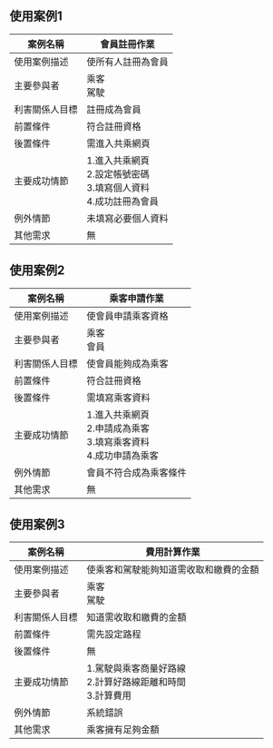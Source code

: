 ## 使用案例1

|案例名稱|會員註冊作業|
|------|-------|
|使用案例描述|使所有人註冊為會員|
|主要參與者|乘客<br>駕駛|
|利害關係人目標|註冊成為會員|
|前置條件|符合註冊資格|
|後置條件|需進入共乘網頁|
|主要成功情節|1.進入共乘網頁<br>2.設定帳號密碼<br>3.填寫個人資料<br>4.成功註冊為會員|
|例外情節|未填寫必要個人資料|
|其他需求|無|
## 使用案例2

|案例名稱|乘客申請作業|
|------|-------|
|使用案例描述|使會員申請乘客資格|
|主要參與者|乘客<br>會員|
|利害關係人目標|使會員能夠成為乘客|
|前置條件|符合註冊資格|
|後置條件|需填寫乘客資料|
|主要成功情節|1.進入共乘網頁<br>2.申請成為乘客<br>3.填寫乘客資料<br>4.成功申請為乘客|
|例外情節|會員不符合成為乘客條件|
|其他需求|無|

## 使用案例3

|案例名稱|費用計算作業|
|------|-------|
|使用案例描述|使乘客和駕駛能夠知道需收取和繳費的金額|
|主要參與者|乘客<br>駕駛|
|利害關係人目標|知道需收取和繳費的金額|
|前置條件|需先設定路程|
|後置條件|無|
|主要成功情節|1.駕駛與乘客商量好路線<br>2.計算好路線距離和時間<br>3.計算費用|
|例外情節|系統錯誤|
|其他需求|乘客擁有足夠金額|